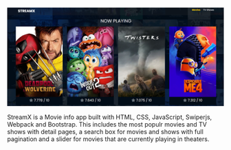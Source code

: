 ![App Screenshot](./src/images/streamxImg.png)

StreamX is a Movie info app built with HTML, CSS, JavaScript, Swiperjs, Webpack and Bootstrap. This includes the most populr movies and TV shows with detail pages, a search box for movies and shows with full pagination and a slider for movies that are currently playing in theaters.
